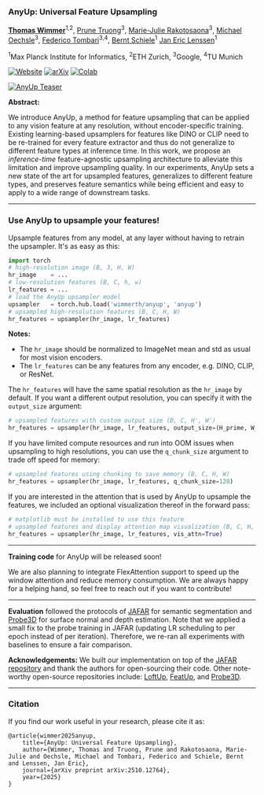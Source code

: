 ### AnyUp: Universal Feature Upsampling

[**Thomas Wimmer**](https://wimmerth.github.io/)<sup>1,2</sup>,
[Prune Truong](https://prunetruong.com/)<sup>3</sup>,
[Marie-Julie Rakotosaona](https://scholar.google.com/citations?user=eQ0om98AAAAJ&hl=en)<sup>3</sup>,
[Michael Oechsle](https://moechsle.github.io/)<sup>3</sup>,
[Federico Tombari](https://federicotombari.github.io/)<sup>3,4</sup>,
[Bernt Schiele](https://www.mpi-inf.mpg.de/departments/computer-vision-and-machine-learning/people/bernt-schiele)<sup>1</sup>
[Jan Eric Lenssen](https://janericlenssen.github.io/)<sup>1</sup>

<sup>1</sup>Max Planck Institute for Informatics, <sup>2</sup>ETH Zurich, <sup>3</sup>Google, <sup>4</sup>TU Munich

[![Website](https://img.shields.io/badge/Website-AnyUp-blue)](https://wimmerth.github.io/anyup/)
[![arXiv](https://img.shields.io/badge/arXiv-2510.12764-b31b1b.svg)](https://arxiv.org/abs/2510.12764)
[![Colab](https://img.shields.io/badge/Colab-AnyUp-blue?logo=googlecolab)](https://colab.research.google.com/github/wimmerth/anyup/blob/main/example_usage.ipynb)

[![AnyUp Teaser](https://wimmerth.github.io/anyup/assets/figures/teaser-anyup.png)](https://wimmerth.github.io/anyup/)

**Abstract:**

We introduce AnyUp, a method for feature upsampling that can be applied to any vision feature at any resolution, without
encoder-specific training. Existing learning-based upsamplers for features like DINO or CLIP need to be re-trained for
every feature extractor and thus do not generalize to different feature types at inference time. In this work, we
propose an _inference-time_ feature-agnostic upsampling architecture to alleviate this limitation and improve upsampling
quality. In our experiments, AnyUp sets a new state of the art for upsampled features, generalizes to different feature
types, and preserves feature semantics while being efficient and easy to apply to a wide range of downstream tasks.

---

### Use AnyUp to upsample your features!

Upsample features from any model, at any layer without having to retrain the upsampler. It's as easy as this:

```python
import torch
# high-resolution image (B, 3, H, W)
hr_image    = ...
# low-resolution features (B, C, h, w) 
lr_features = ...
# load the AnyUp upsampler model
upsampler   = torch.hub.load('wimmerth/anyup', 'anyup')
# upsampled high-resolution features (B, C, H, W)
hr_features = upsampler(hr_image, lr_features)
```

**Notes:**
- The `hr_image` should be normalized to ImageNet mean and std as usual for most vision encoders.
- The `lr_features` can be any features from any encoder, e.g. DINO, CLIP, or ResNet.

The `hr_features` will have the same spatial resolution as the `hr_image` by default.
If you want a different output resolution, you can specify it with the `output_size` argument:

```python
# upsampled features with custom output size (B, C, H', W')
hr_features = upsampler(hr_image, lr_features, output_size=(H_prime, W_prime))
```

If you have limited compute resources and run into OOM issues when upsampling to high resolutions, you can use the
`q_chunk_size` argument to trade off speed for memory:

```python
# upsampled features using chunking to save memory (B, C, H, W)
hr_features = upsampler(hr_image, lr_features, q_chunk_size=128)
```

If you are interested in the attention that is used by AnyUp to upsample the features, we included an optional
visualization thereof in the forward pass:

```python
# matplotlib must be installed to use this feature
# upsampled features and display attention map visualization (B, C, H, W)
hr_features = upsampler(hr_image, lr_features, vis_attn=True)
```

---

**Training code** for AnyUp will be released soon!

We are also planning to integrate FlexAttention support to speed up the window attention and reduce memory consumption.
We are always happy for a helping hand, so feel free to reach out if you want to contribute!

---

**Evaluation** followed the protocols of [JAFAR](https://github.com/PaulCouairon/JAFAR) for semantic segmentation and
[Probe3D](https://github.com/mbanani/probe3d) for surface normal and depth estimation. Note that we applied a small fix
to the probe training in JAFAR (updating LR scheduling to per epoch instead of per iteration). Therefore, we re-ran all
experiments with baselines to ensure a fair comparison.

**Acknowledgements:**
We built our implementation on top of the [JAFAR repository](https://github.com/PaulCouairon/JAFAR) and thank the
authors for open-sourcing their code. Other note-worthy open-source repositories include:
[LoftUp](https://github.com/andrehuang/loftup), [FeatUp](https://github.com/mhamilton723/FeatUp), and
[Probe3D](https://github.com/mbanani/probe3d).

---
### Citation

If you find our work useful in your research, please cite it as:
```
@article{wimmer2025anyup,
    title={AnyUp: Universal Feature Upsampling},
    author={Wimmer, Thomas and Truong, Prune and Rakotosaona, Marie-Julie and Oechsle, Michael and Tombari, Federico and Schiele, Bernt and Lenssen, Jan Eric},
    journal={arXiv preprint arXiv:2510.12764},
    year={2025}
}
```